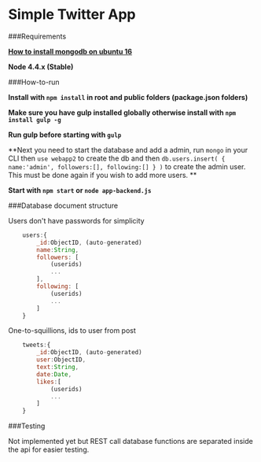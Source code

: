 Simple Twitter App
==================

###Requirements

**[How to install mongodb on ubuntu 16](https://www.digitalocean.com/community/tutorials/how-to-install-mongodb-on-ubuntu-16-04)**

**Node 4.4.x (Stable)**

###How-to-run

**Install with `npm install` in root and public folders (package.json folders)**

**Make sure you have gulp installed globally otherwise install with `npm install gulp -g`**

**Run gulp before starting with `gulp`** 

**Next you need to start the database and add a admin, run `mongo` in your CLI then `use webapp2` to create the db and then `db.users.insert( { name:'admin', followers:[], following:[] } )` to create the admin user. This must be done again if you wish to add more users. **

**Start with `npm start` or `node app-backend.js`**

###Database document structure

Users don't have passwords for simplicity
```js
	users:{
		_id:ObjectID, (auto-generated)
		name:String,
		followers: [
			(userids)
			...
		],
		following: [
			(userids)
			...
		]
	}
```
One-to-squillions, ids to user from post
```js
	tweets:{
		_id:ObjectID, (auto-generated)
		user:ObjectID,
		text:String, 
		date:Date,
		likes:[
			(userids)
			...
		]
	}
```

###Testing

Not implemented yet but REST call database functions are separated inside the api for easier testing.